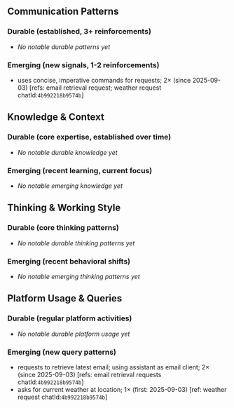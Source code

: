 ## Communication Patterns
### Durable (established, 3+ reinforcements)
- _No notable durable patterns yet_

### Emerging (new signals, 1-2 reinforcements)
- uses concise, imperative commands for requests; 2× (since 2025-09-03) [refs: email retrieval request; weather request chatId:`4b992218b9574b`]

## Knowledge & Context
### Durable (core expertise, established over time)
- _No notable durable knowledge yet_

### Emerging (recent learning, current focus)
- _No notable emerging knowledge yet_

## Thinking & Working Style
### Durable (core thinking patterns)
- _No notable durable thinking patterns yet_

### Emerging (recent behavioral shifts)
- _No notable emerging thinking patterns yet_

## Platform Usage & Queries
### Durable (regular platform activities)
- _No notable durable platform usage yet_

### Emerging (new query patterns)
- requests to retrieve latest email; using assistant as email client; 2× (since 2025-09-03) [refs: email retrieval requests chatId:`4b992218b9574b`]
- asks for current weather at location; 1× (first: 2025-09-03) [ref: weather request chatId:`4b992218b9574b`]